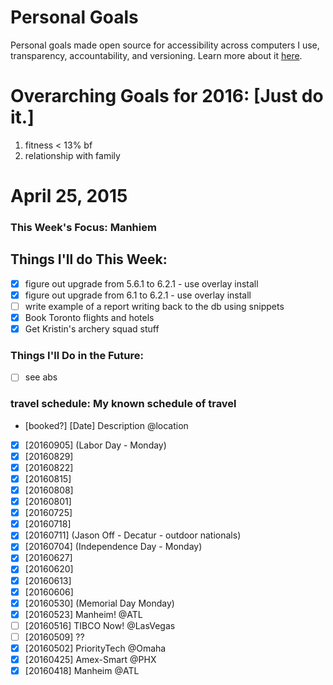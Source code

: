 Personal Goals
==============

Personal goals made open source for accessibility across computers I use, transparency, accountability, and versioning. Learn more about it [here](http://una.github.io/personal-goals-guide/).

# Overarching Goals for 2016: [Just do it.]
1. fitness < 13% bf
2. relationship with family

# April 25, 2015

### This Week's Focus: Manhiem

## Things I'll do This Week:

- [X] figure out upgrade from 5.6.1 to 6.2.1 - use overlay install
- [X] figure out upgrade from 6.1 to 6.2.1 - use overlay install
- [ ] write example of a report writing back to the db using snippets
- [X] Book Toronto flights and hotels
- [X] Get Kristin's archery squad stuff

### Things I'll Do in the Future:

- [ ] see abs

### travel schedule: My known schedule of travel

- [booked?] [Date] Description @location
- [X] [20160905] (Labor Day - Monday)
- [X] [20160829]
- [X] [20160822]
- [X] [20160815]
- [X] [20160808]
- [X] [20160801]
- [X] [20160725]
- [X] [20160718]
- [X] [20160711] (Jason Off - Decatur - outdoor nationals)
- [X] [20160704] (Independence Day - Monday)
- [X] [20160627]
- [X] [20160620]
- [X] [20160613]
- [X] [20160606]
- [X] [20160530] (Memorial Day Monday)  
- [X] [20160523] Manheim! @ATL
- [ ] [20160516] TIBCO Now! @LasVegas
- [ ] [20160509] ??
- [X] [20160502] PriorityTech @Omaha
- [X] [20160425] Amex-Smart @PHX
- [X] [20160418] Manheim @ATL
